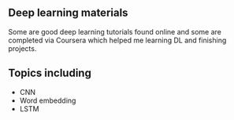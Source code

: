## Deep learning materials

Some are good deep learning tutorials found online and some are completed via Coursera which helped me learning DL and finishing projects.

## Topics including

  - CNN
  - Word embedding
  - LSTM
